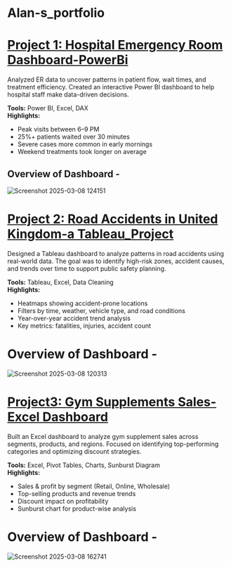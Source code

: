 # Alan-s_portfolio

# <a href="https://github.com/alanmanoj007/Powerbi-Hospital-Emergency-Room-Dashboard">Project 1: Hospital Emergency Room Dashboard-PowerBi</a>

Analyzed ER data to uncover patterns in patient flow, wait times, and treatment efficiency. Created an interactive Power BI dashboard to help hospital staff make data-driven decisions.

**Tools:** Power BI, Excel, DAX  
**Highlights:**
- Peak visits between 6–9 PM
- 25%+ patients waited over 30 minutes
- Severe cases more common in early mornings
- Weekend treatments took longer on average

## Overview of Dashboard -
![Screenshot 2025-03-08 124151](https://github.com/user-attachments/assets/839035dd-aab6-41ed-b74e-4314ba9239f2)


# <a href="https://github.com/alanmanoj007/Road-Accidents-in-United-Kingdom-A-Tableau-Project">Project 2: Road Accidents in United Kingdom-a Tableau_Project</a>

Designed a Tableau dashboard to analyze patterns in road accidents using real-world data. The goal was to identify high-risk zones, accident causes, and trends over time to support public safety planning.

**Tools:** Tableau, Excel, Data Cleaning  
**Highlights:**
- Heatmaps showing accident-prone locations
- Filters by time, weather, vehicle type, and road conditions
- Year-over-year accident trend analysis
- Key metrics: fatalities, injuries, accident count

# Overview of Dashboard -
![Screenshot 2025-03-08 120313](https://github.com/user-attachments/assets/1b240f57-7c3b-4b83-af33-b2a8c33efeff)

# <a href= "https://github.com/alanmanoj007/Excel-Project-Gym-Supplements1">Project3: Gym Supplements Sales-Excel Dashboard</a>
Built an Excel dashboard to analyze gym supplement sales across segments, products, and regions. Focused on identifying top-performing categories and optimizing discount strategies.

**Tools:** Excel, Pivot Tables, Charts, Sunburst Diagram  
**Highlights:**
- Sales & profit by segment (Retail, Online, Wholesale)
- Top-selling products and revenue trends
- Discount impact on profitability
- Sunburst chart for product-wise analysis

# Overview of Dashboard -
![Screenshot 2025-03-08 162741](https://github.com/user-attachments/assets/8b84b0c4-2d8d-4af2-9470-4949717004fb)
